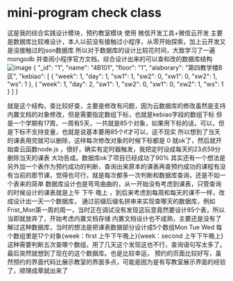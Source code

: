 # mini-program check class
这是我的综合实践设计模块，预约教室模块
使用 微信开发工具+微信云开发
主要是数据库比较难设计，本人以前没有接触过小程序，从零开始探索，加上云开发又是没接触过的json数据库
所以对于数据库的设计比较花时间，大致学习了一遍mongodb 并查阅小程序官方文档，综合设计出来的可以查和改的数据库结构
![image](https://user-images.githubusercontent.com/44400254/143726870-f399c627-20b8-4898-80ec-a89e1d5ba447.png)
{
	"_id": "1",
	"name": "4B101",
	"floor": "1",
	"alaborary": "第四教学楼B区",
	"kebiao": [
		{
			"week": 1,
			"day": 1,
			"sw1": 1,
			"sw2": 0,
			"xw1": 0,
			"xw2": 1,
			"ws": 1
		},
		{
			"week": 1,
			"day": 2,
			"sw1": 1,
			"sw2": 0,
			"xw1": 0,
			"xw2": 1,
			"ws": 1
		}
   ]
}

就是这个结构，查比较好查，主要是修改有问题，因为云数据库的修改虽然是支持内置文档的对象修改，但是需要指定数组下标，也就是kebiao字段的数组下标
但是一个学期有17周，一周有5天，一共就是85个对象，如果用下标的话，可以，但是下标不支持变量，也就是说基本要用85个if才可以，这不现实
所以想到了当天的课表用完就可以删除，这样每次修改对象的时候下标都是 0 就ok了，然后就开始查云函数node.js ，很好，确实有定时器触发，我把定时设成每天的23点59分删除当天的课表
大功告成。数据库ok了项目已经成功了90%
其实还有一个想法是另外加一个表作为预约成功的判断，查询出来原本的课表再查预约成功的课程有没有当前的那节课，觉得也可行，就是每次都多一次判断和数据库查询，还是不如一个表来的简单
数据库设计也是弯弯曲曲的，从一开始没有考虑到课表，只管查询的时候设计的课表就是上午 下午 晚上 ，到后来考虑到每周和每天的课不一样，改成设计出一天一个数据库，
通过前缀后缀名拼串来实现查哪天的数据库，例如Frist_Mon第一周的周一，当时正在调试没有发现这玩意竟然要设计85个表，所以当即就放弃了，开始考虑内置文档存储
内置文档设计也不成熟，主要还是没有了解过这种数据库，当时的想法是把课表数据部分设计成5个数组Mon Tue Wed 每个数组里是17个对象{week：first 上午下午晚上}{week：second 上午下午晚上}
这种需要判断五次查哪个数组，用了几天这个发现这也不行，查询语句写太多了。最后突然就想到了现在的这个数据库。也是比较幸运，
预约的页面比较好写，虽然预约的界面代码比展示教室的界面多点，可能是因为是有写教室展示界面的经验了，顺理成章就出来了
